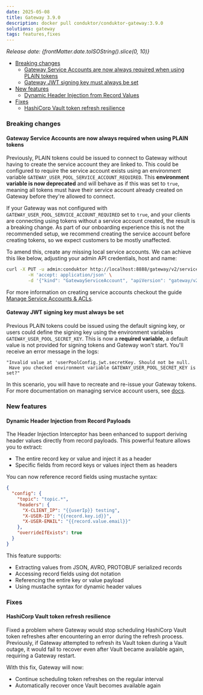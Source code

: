 ```yaml
---
date: 2025-05-08
title: Gateway 3.9.0
description: docker pull conduktor/conduktor-gateway:3.9.0
solutions: gateway
tags: features,fixes
---
```


*Release date: {frontMatter.date.toISOString().slice(0, 10)}*

- [Breaking changes](#breaking-changes)
  - [Gateway Service Accounts are now always required when using PLAIN tokens](#gateway-service-accounts-are-now-always-required-when-using-plain-tokens)
  - [Gateway JWT signing key must always be set](#gateway-jwt-signing-key-must-always-be-set)
- [New features](#new-features)
  - [Dynamic Header Injection from Record Values](#dynamic-header-injection-from-record-values)
- [Fixes](#fixes)
  - [HashiCorp Vault token refresh resilience](#hashicorp-vault-token-refresh-resilience)

### Breaking changes

#### Gateway Service Accounts are now always required when using PLAIN tokens

Previously, PLAIN tokens could be issued to connect to Gateway without having to create the service account they are linked to.
This could be configured to require the service account exists using an environment variable `GATEWAY_USER_POOL_SERVICE_ACCOUNT_REQUIRED`. This **environment variable is now deprecated** and will behave as if this was set to `true`, meaning all tokens must have their service account already created on Gateway before they're allowed to connect.

If your Gateway was not configured with `GATEWAY_USER_POOL_SERVICE_ACCOUNT_REQUIRED` set to `true`, and your clients are connecting using tokens without a service account created, the result is a breaking change. As part of our onboarding experience this is not the recommended setup, we recommend creating the service account before creating tokens, so we expect customers to be mostly unaffected.

To amend this, create any missing local service accounts. We can achieve this like below, adjusting your admin API credentials, host and name:

```bash
curl -X PUT -u admin:conduktor http://localhost:8888/gateway/v2/service-account \
        -H 'accept: application/json' \
        -d '{"kind": "GatewayServiceAccount", "apiVersion": "gateway/v2", "metadata": { "name": "admin", "vCluster": "passthrough"  }, "spec": { "type": "LOCAL" }}' 
```

For more information on creating service accounts checkout the guide [Manage Service Accounts & ACLs](/gateway/how-to/manage-service-accounts-and-acls/).

#### Gateway JWT signing key must always be set

Previous PLAIN tokens could be issued using the default signing key, or users could define the signing key using the environment variables `GATEWAY_USER_POOL_SECRET_KEY`. This is now a **required variable**, a default value is not provided for signing tokens and Gateway won't start. You'll receive an error message in the logs:

```text
"Invalid value at 'userPoolConfig.jwt.secretKey. Should not be null.
 Have you checked environment variable GATEWAY_USER_POOL_SECRET_KEY is set?"
```

In this scenario, you will have to recreate and re-issue your Gateway tokens. For more documentation on managing service account users, see [docs](/gateway/how-to/manage-service-accounts-and-acls/#manage-a-local-service-account).

### New features


#### Dynamic Header Injection from Record Payloads

The Header Injection Interceptor has been enhanced to support deriving header values directly from record payloads.
This powerful feature allows you to extract:
- The entire record key or value and inject it as a header
- Specific fields from record keys or values inject them as headers

You can now reference record fields using mustache syntax:
```json
{
  "config": {
    "topic": "topic.*",
    "headers": {
      "X-CLIENT_IP": "{{userIp}} testing",
      "X-USER-ID": "{{record.key.id}}",
      "X-USER-EMAIL": "{{record.value.email}}"
    },
    "overrideIfExists": true
  }
}
```

This feature supports:
- Extracting values from JSON, AVRO, PROTOBUF serialized records
- Accessing record fields using dot notation
- Referencing the entire key or value payload
- Using mustache syntax for dynamic header values

### Fixes

#### HashiCorp Vault token refresh resilience

Fixed a problem where Gateway would stop scheduling HashiCorp Vault token refreshes after encountering an error during
the refresh process. Previously, if Gateway attempted to refresh its Vault token during a Vault outage, it would fail to
recover even after Vault became available again, requiring a Gateway restart.

With this fix, Gateway will now:

- Continue scheduling token refreshes on the regular interval
- Automatically recover once Vault becomes available again

